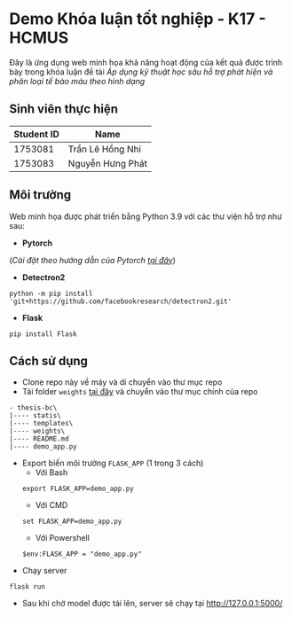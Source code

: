 # Demo Khóa luận tốt nghiệp - K17 - HCMUS

Đây là ứng dụng web minh họa khả năng hoạt động của kết quả được trình bày trong khóa luận đề tài _Áp dụng kỹ thuật học sâu hỗ trợ phát hiện và phân loại tế bào máu theo hình dạng_

## Sinh viên thực hiện

| Student ID | Name             |
| ---------- | ---------------- |
| 1753081    | Trần Lê Hồng Nhi |
| 1753083    | Nguyễn Hưng Phát |

## Môi trường

Web minh họa được phát triển bằng Python 3.9 với các thư viện hỗ trợ như sau:

- **Pytorch**

(_Cài đặt theo hướng dẫn của Pytorch [tại đây](https://pytorch.org/get-started/locally/)_)

- **Detectron2**

```
python -m pip install 'git+https://github.com/facebookresearch/detectron2.git'
```

- **Flask**

```
pip install Flask
```

## Cách sử dụng

- Clone repo này về máy và di chuyển vào thư mục repo
- Tải folder `weights` [tại đây](https://drive.google.com/drive/folders/16ysq-YQ4MJUHRfTvMHTj9TQhaKhn-hRJ) và chuyển vào thư mục chính của repo

```
- thesis-bc\
|---- statis\
|---- templates\
|---- weights\
|---- README.md
|---- demo_app.py
```

- Export biến môi trường `FLASK_APP` (1 trong 3 cách)
  - Với Bash
  ```
  export FLASK_APP=demo_app.py
  ```
  - Với CMD
  ```
  set FLASK_APP=demo_app.py
  ```
  - Với Powershell
  ```
  $env:FLASK_APP = "demo_app.py"
  ```
- Chạy server

```
flask run
```

- Sau khi chờ model được tải lên, server sẽ chạy tại http://127.0.0.1:5000/
